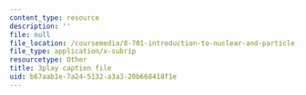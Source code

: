 ```yaml
---
content_type: resource
description: ''
file: null
file_location: /coursemedia/8-701-introduction-to-nuclear-and-particle-physics-fall-2020/b67aab1e7a245132a3a320b668418f1e_1jf3xnhKVh4.vtt
file_type: application/x-subrip
resourcetype: Other
title: 3play caption file
uid: b67aab1e-7a24-5132-a3a3-20b668418f1e
---
```

